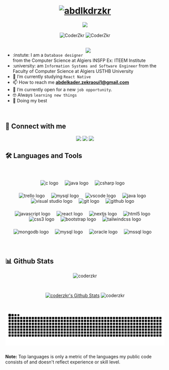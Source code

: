 <h1 align="center"><a href="https://github.com/coderzkr">
    <img src="https://readme-typing-svg.demolab.com?font=Fira+Code&size=25&duration=100&pause=800&color=ocean&center=true&width=435&lines=Hi+👋,+I'm+Abdelkader+Zkr" alt="abdlkdrzkr" /></a></h1>

<p align="center">
    <a href="http://coderzkr.me">
    <img src="https://readme-typing-svg.demolab.com?font=Fira+Code&size=25&duration=1000&pause=1000&color=indigo&center=true&width=670&lines=React+Developer%7C+Junior+Software+Engineer;Database+Modeler%7C+Senior+Tech;Learning+Mobile+App+Development%7C+React+Native" /></a>
</p>

<p align="center"> <img src="https://komarev.com/ghpvc/?username=CoderZkr&label=Profile%20views&color=0e75b6&style=flat" alt="CoderZkr" />
		   <img src="https://img.shields.io/github/followers/CoderZkr?label=Followers" alt="CoderZkr" />
</p>
<br>
<img align="right" src="https://user-images.githubusercontent.com/63050133/156676671-d5b2e362-97d4-4404-9447-dd71ddfea82f.gif" width = 250px/>

- :instute: I am a `Database designer` from the Computer Science at Algiers INSFP Ex: ITEEM Institute
- :university: am `Information Systems and Software Engineer` from the Faculty of Computer Science at Algiers USTHB University
- 🌱 I’m currently studying `React Native`
- 📫 How to reach me **abdelkader.zekraoui1@gmail.com**
- :thinking: I’m currently open for a new `job opportunity`.
- :nerd_face: Always `learning new things`
- 🐼 Doing my best

<br>

## 📩 Connect with me

<p align="center">
    <a href="mailto:abdelkader.zekraoui1@gmail.com" title="Gmail"><img src="https://img.shields.io/badge/gmail-%23F05033.svg?style=for-the-badge&logo=gmail&logoColor=white"/></a>  
<a href="https://www.facebook.com/profile.php?id=100081443012837" title="Facebook"><img src="https://img.shields.io/badge/Facebook-%231877F2.svg?style=for-the-badge&logo=Facebook&logoColor=white"/></a>
    <a href="https://www.linkedin.com/in/abdelkader-zekraoui-a13682215/" title="LinkedIn"><img src="https://img.shields.io/badge/linkedin-%230077B5.svg?style=for-the-badge&logo=linkedin&logoColor=white"/></a>  
</p>

## 🛠 Languages and Tools

<br clear="both">

###

<div align="center">
  <img src="https://cdn.jsdelivr.net/gh/devicons/devicon/icons/c/c-original.svg" height="40" alt="c logo"  />
  <img width="12" />
  <img src="https://cdn.jsdelivr.net/gh/devicons/devicon@latest/icons/java/java-original-wordmark.svg" height="40" alt="java logo"  />
  <img width="12" />
  <img src="https://cdn.jsdelivr.net/gh/devicons/devicon/icons/csharp/csharp-original.svg" height="40" alt="csharp logo"  />
  <img width="12" />
</div>

###

<div align="center">
  <img src="https://cdn.jsdelivr.net/gh/devicons/devicon@latest/icons/trello/trello-original-wordmark.svg" height="35" alt="trello logo"  />
  <img width="12" />
  <img src="https://cdn.jsdelivr.net/gh/devicons/devicon@latest/icons/slack/slack-original.svg" height="35" alt="mysql logo"  />
  <img width="12" />
  <img title="VS Code" src="https://cdn.jsdelivr.net/gh/devicons/devicon@latest/icons/vscode/vscode-original.svg" height="40" alt="vscode logo"  />
  <img width="12" />
  <img src="https://cdn.jsdelivr.net/gh/devicons/devicon@latest/icons/eclipse/eclipse-original-wordmark.svg" height="40" alt="java logo"  />
  <img width="12" />
  <img title="Visual Studio" src="https://cdn.jsdelivr.net/gh/devicons/devicon@latest/icons/visualstudio/visualstudio-original.svg" height="40" alt="visual studio logo"  />
  <img width="12" />
  <img src="https://cdn.jsdelivr.net/gh/devicons/devicon/icons/git/git-original.svg" height="35" alt="git logo"  />
  <img width="12" />
  <img src="https://cdn.jsdelivr.net/gh/devicons/devicon/icons/github/github-original.svg" height="35" alt="github logo"  />
  <img width="12" />
</div>

###

<div align="center">
  <img src="https://cdn.jsdelivr.net/gh/devicons/devicon/icons/javascript/javascript-original.svg" height="35" alt="javascript logo"  />
  <img width="12" />
  <img src="https://cdn.jsdelivr.net/gh/devicons/devicon/icons/react/react-original.svg" height="35" alt="react logo"  />
  <img width="12" />
  <img src="https://cdn.jsdelivr.net/gh/devicons/devicon/icons/nextjs/nextjs-original.svg" height="35" alt="nextjs logo"  />
  <img width="12" />
  <img src="https://cdn.jsdelivr.net/gh/devicons/devicon/icons/html5/html5-original.svg" height="35" alt="html5 logo"  />
  <img width="12" />
  <img src="https://cdn.jsdelivr.net/gh/devicons/devicon/icons/css3/css3-original.svg" height="35" alt="css3 logo"  />
  <img width="12" />
  <img src="https://cdn.jsdelivr.net/gh/devicons/devicon/icons/bootstrap/bootstrap-original.svg" height="35" alt="bootstrap logo"  />
  <img width="12" />
  <img src="https://cdn.jsdelivr.net/gh/devicons/devicon@latest/icons/tailwindcss/tailwindcss-original.svg" height="35" alt="tailwindcss logo"  />
</div>

###

<div align="center">
  <img src="https://cdn.jsdelivr.net/gh/devicons/devicon/icons/mongodb/mongodb-original.svg" height="35" alt="mongodb logo"  />
  <img width="12" />
  <img src="https://cdn.jsdelivr.net/gh/devicons/devicon/icons/mysql/mysql-original.svg" height="35" alt="mysql logo"  />
  <img width="12" />
  <img src="https://cdn.jsdelivr.net/gh/devicons/devicon/icons/oracle/oracle-original.svg" height="35" alt="oracle logo"  />
  <img width="12" />
  <img src="https://cdn.jsdelivr.net/gh/devicons/devicon@latest/icons/microsoftsqlserver/microsoftsqlserver-original-wordmark.svg" height="35" alt="mssql logo"  />
  <img width="12" />
</div>

###

<br>

## 📊 Github Stats

<p align="center"><img src="https://github-readme-streak-stats.herokuapp.com/?user=coderzkr&theme=tokyonight_duo" alt="coderzkr" /></p>
  <br/>
  <p align="center">
    <a href="https://github.com/anuraghazra/github-readme-stats">
	    <img alt="coderzkr's Github Stats" src="https://github-readme-stats.vercel.app/api?username=coderzkr&show_icons=true&count_private=true&locale=en&theme=tokyonight&layout=compact" height="230px"/></a>
	  <img src="https://github-readme-stats.vercel.app/api/top-langs?username=coderzkr&langs_count=10&show_icons=true&locale=en&theme=tokyonight" alt="coderzkr" height="230px"/>
<br/>

###

<br clear="both">

<img src="https://raw.githubusercontent.com/mededdahby/mededdahby/output/snake.svg" alt="Snake animation" />

###

<b>Note:</b> Top languages is only a metric of the languages my public code consists of and doesn't reflect experience or skill level.

  </p>
